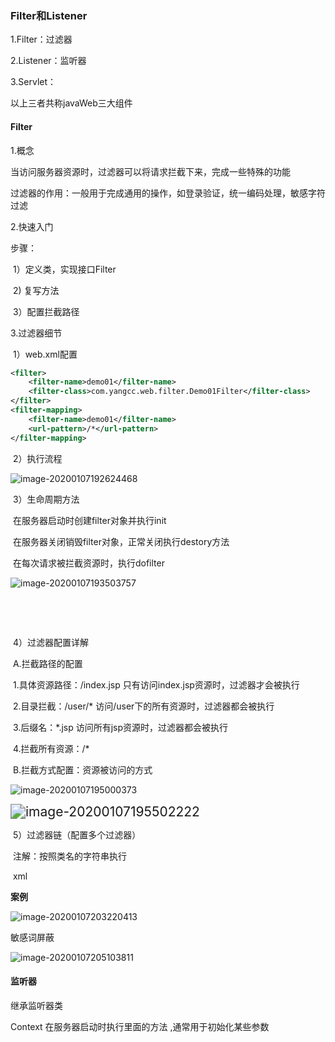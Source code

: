 ### Filter和Listener

1.Filter：过滤器

2.Listener：监听器

3.Servlet：

以上三者共称javaWeb三大组件

#### Filter

1.概念

当访问服务器资源时，过滤器可以将请求拦截下来，完成一些特殊的功能

过滤器的作用：一般用于完成通用的操作，如登录验证，统一编码处理，敏感字符过滤

2.快速入门

步骤：

​	1）定义类，实现接口Filter

​	2)  复写方法

​	3）配置拦截路径

3.过滤器细节

​	1）web.xml配置

```xml
<filter>
    <filter-name>demo01</filter-name>
    <filter-class>com.yangcc.web.filter.Demo01Filter</filter-class>
</filter>
<filter-mapping>
    <filter-name>demo01</filter-name>
    <url-pattern>/*</url-pattern>
</filter-mapping>
```

​	2）执行流程 

![image-20200107192624468](C:\Users\Administrator\AppData\Roaming\Typora\typora-user-images\image-20200107192624468.png)

​	3）生命周期方法

​		在服务器启动时创建filter对象并执行init

​		在服务器关闭销毁filter对象，正常关闭执行destory方法

​		在每次请求被拦截资源时，执行dofilter

![image-20200107193503757](C:\Users\Administrator\AppData\Roaming\Typora\typora-user-images\image-20200107193503757.png)

​		

​		

​	4）过滤器配置详解

​		A.拦截路径的配置

​			 1.具体资源路径：/index.jsp 只有访问index.jsp资源时，过滤器才会被执行

​			 2.目录拦截：/user/*  访问/user下的所有资源时，过滤器都会被执行

​			 3.后缀名：*.jsp   访问所有jsp资源时，过滤器都会被执行

​			 4.拦截所有资源：/*  

​		B.拦截方式配置：资源被访问的方式

 ![image-20200107195000373](C:\Users\Administrator\AppData\Roaming\Typora\typora-user-images\image-20200107195000373.png)

<img src="C:\Users\Administrator\AppData\Roaming\Typora\typora-user-images\image-20200107195502222.png" alt="image-20200107195502222" style="zoom:150%;" />

​	5）过滤器链（配置多个过滤器）

​		注解：按照类名的字符串执行

​		xml

**案例**

![image-20200107203220413](C:\Users\Administrator\AppData\Roaming\Typora\typora-user-images\image-20200107203220413.png)



敏感词屏蔽

![image-20200107205103811](C:\Users\Administrator\AppData\Roaming\Typora\typora-user-images\image-20200107205103811.png)

#### 监听器

继承监听器类

Context 在服务器启动时执行里面的方法 ,通常用于初始化某些参数